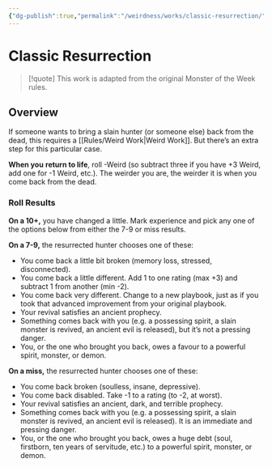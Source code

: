 ```yaml
---
{"dg-publish":true,"permalink":"/weirdness/works/classic-resurrection/","tags":["weird-work"],"created":"2025-02-19T21:35:37.548-05:00","updated":"2025-02-19T21:44:05.383-05:00"}
---
```


# Classic Resurrection

>[!quote]
> This work is adapted from the original Monster of the Week rules.

## Overview

If someone wants to bring a slain hunter (or someone else) back from the dead, this requires a [[Rules/Weird Work\|Weird Work]]. But there’s an extra step for this particular case.

**When you** **return to life**, roll -Weird (so subtract three if you have +3 Weird, add one for -1 Weird, etc.). The weirder you are, the weirder it is when you come back from the dead.

### Roll Results


**On a 10+,** you have changed a little. Mark experience and pick any one of the options below  from either the 7-9 or miss results.

**On a 7-9,** the resurrected hunter chooses one of these:
- You come back a little bit broken (memory loss, stressed, disconnected).
- You come back a little different. Add 1 to one rating (max +3) and subtract 1 from another (min -2).
- You come back very different. Change to a new playbook, just as if you took that advanced improvement from your original playbook.
- Your revival satisfies an ancient prophecy.
- Something comes back with you (e.g. a possessing spirit, a slain monster is revived, an ancient evil is released), but it’s not a pressing danger.
- You, or the one who brought you back, owes a favour to a powerful spirit, monster, or demon.

**On a miss,** the resurrected hunter chooses one of these:
- You come back broken (soulless, insane, depressive).
- You come back disabled. Take -1 to a rating (to -2, at worst).
- Your revival satisfies an ancient, dark, and terrible prophecy.
- Something comes back with you (e.g. a possessing spirit, a slain monster is revived, an ancient evil is released). It is an immediate and pressing danger.
- You, or the one who brought you back, owes a huge debt (soul, firstborn, ten years of servitude, etc.) to a powerful spirit, monster, or demon.